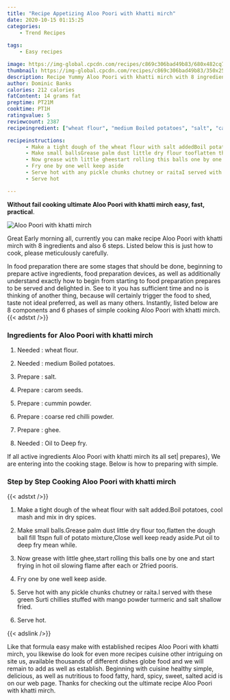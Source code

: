 ```yaml
---
title: "Recipe Appetizing Aloo Poori with khatti mirch"
date: 2020-10-15 01:15:25
categories:
    - Trend Recipes
    
tags:
    - Easy recipes

image: https://img-global.cpcdn.com/recipes/c869c306bad49b83/680x482cq70/aloo-poori-with-khatti-mirch-recipe-main-photo.jpg
thumbnail: https://img-global.cpcdn.com/recipes/c869c306bad49b83/350x250cq70/aloo-poori-with-khatti-mirch-recipe-main-photo.jpg
description: Recipe Yummy Aloo Poori with khatti mirch with 8 ingredients and 6 stages of easy cooking.
author: Dominic Banks
calories: 212 calories
fatContent: 14 grams fat
preptime: PT21M
cooktime: PT1H
ratingvalue: 5
reviewcount: 2387
recipeingredient: ["wheat flour", "medium Boiled potatoes", "salt", "carom seeds", "cummin powder", "coarse red chilli powder", "ghee", "Oil to Deep fry"]

recipeinstructions: 
      - Make a tight dough of the wheat flour with salt addedBoil potatoes cool mash and mix in dry spices 
      - Make small ballsGrease palm dust little dry flour tooflatten the dough ball fill 1tspn full of potato mixtureClose well keep ready asidePut oil to deep fry mean while 
      - Now grease with little gheestart rolling this balls one by one and start frying in hot oil slowing flame after each or 2fried pooris 
      - Fry one by one well keep aside 
      - Serve hot with any pickle chunks chutney or raitaI served with these green Surti chillies stuffed with mango powder turmeric and salt shallow fried 
      - Serve hot

---
```




**Without fail cooking ultimate Aloo Poori with khatti mirch easy, fast, practical**. 


![Aloo Poori with khatti mirch](https://img-global.cpcdn.com/recipes/c869c306bad49b83/680x482cq70/aloo-poori-with-khatti-mirch-recipe-main-photo.jpg "Aloo Poori with khatti mirch")




Great Early morning all, currently you can make recipe Aloo Poori with khatti mirch with 8 ingredients and also 6 steps. Listed below this is just how to cook, please meticulously carefully.

In food preparation there are some stages that should be done, beginning to prepare active ingredients, food preparation devices, as well as additionally understand exactly how to begin from starting to food preparation prepares to be served and delighted in. See to it you has sufficient time and no is thinking of another thing, because will certainly trigger the food to shed, taste not ideal preferred, as well as many others. Instantly, listed below are 8 components and 6 phases of simple cooking Aloo Poori with khatti mirch.
{{< adstxt />}}

### Ingredients for Aloo Poori with khatti mirch


1. Needed  : wheat flour.

1. Needed  : medium Boiled potatoes.

1. Prepare  : salt.

1. Prepare  : carom seeds.

1. Prepare  : cummin powder.

1. Prepare  : coarse red chilli powder.

1. Prepare  : ghee.

1. Needed  : Oil to Deep fry.



If all active ingredients Aloo Poori with khatti mirch its all set| prepares}, We are entering into the cooking stage. Below is how to preparing with simple.

### Step by Step Cooking Aloo Poori with khatti mirch

{{< adstxt />}}


1. Make a tight dough of the wheat flour with salt added.Boil potatoes, cool mash and mix in dry spices.



1. Make small balls.Grease palm dust little dry flour too,flatten the dough ball fill 1tspn full of potato mixture,Close well keep ready aside.Put oil to deep fry mean while.



1. Now grease with little ghee,start rolling this balls one by one and start frying in hot oil slowing flame after each or 2fried pooris.



1. Fry one by one well keep aside.



1. Serve hot with any pickle chunks chutney or raita.I served with these green Surti chillies stuffed with mango powder turmeric and salt shallow fried.



1. Serve hot.





{{< adslink />}}

Like that formula easy make with established recipes Aloo Poori with khatti mirch, you likewise do look for even more recipes cuisine other intriguing on site us, available thousands of different dishes globe food and we will remain to add as well as establish. Beginning with cuisine healthy simple, delicious, as well as nutritious to food fatty, hard, spicy, sweet, salted acid is on our web page. Thanks for checking out the ultimate recipe Aloo Poori with khatti mirch.
